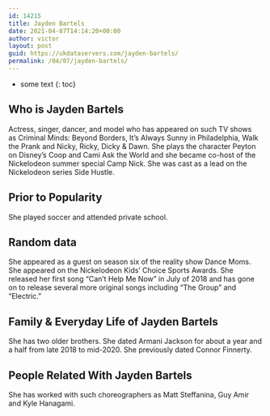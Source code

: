 ```yaml
---
id: 14215
title: Jayden Bartels
date: 2021-04-07T14:14:20+00:00
author: victor
layout: post
guid: https://ukdataservers.com/jayden-bartels/
permalink: /04/07/jayden-bartels/
---
```


* some text
{: toc}


## Who is Jayden Bartels



Actress, singer, dancer, and model who has appeared on such TV shows as Criminal Minds: Beyond Borders, It&#8217;s Always Sunny in Philadelphia, Walk the Prank and Nicky, Ricky, Dicky & Dawn. She plays the character Peyton on Disney&#8217;s Coop and Cami Ask the World and she became co-host of the Nickelodeon summer special Camp Nick. She was cast as a lead on the Nickelodeon series Side Hustle. 

                
                
                
## Prior to Popularity



She played soccer and attended private school. 

                
                
                
## Random data



She appeared as a guest on season six of the reality show Dance Moms. She appeared on the Nickelodeon Kids&#8217; Choice Sports Awards. She released her first song &#8220;Can&#8217;t Help Me Now&#8221; in July of 2018 and has gone on to release several more original songs including &#8220;The Group&#8221; and &#8220;Electric.&#8221; 

                
                
                
## Family & Everyday Life of Jayden Bartels



She has two older brothers. She dated Armani Jackson for about a year and a half from late 2018 to mid-2020. She previously dated Connor Finnerty.

                
                
                
## People Related With Jayden Bartels



She has worked with such choreographers as Matt Steffanina, Guy Amir and Kyle Hanagami. 

                
              
            
          
          
          